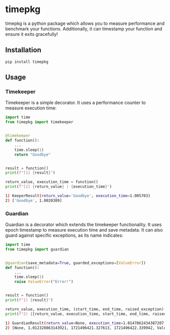# timepkg

timepkg is a python package which allows you to measure performance and benchmark your functions. Additionally, it can
timestamp your function and ensure it exits gracefully!

## Installation

```shell
pip install timepkg
```

## Usage

### Timekeeper

Timekeeper is a simple decorator. It uses a performance counter to measure execution time:

```python
import time
from timepkg import timekeeper


@timekeeper
def function():
    ...
    time.sleep(1)
    return "Goodbye"


result = function()
print(f"[1] {result}")

return_value, execution_time = function()
print(f"[2] {return_value} | {execution_time}")
```

```bash
1) KeeperResult(return_value='Goodbye', execution_time=1.005703)
2) ['Goodbye', 1.0020389]
```

### Guardian

Guardian is a decorator which extends the timekeeper functionality. It uses epoch timestamp to measure execution time
and save metadata. It can also guard against specific exceptions, as its name indicates:

```python
import time
from timepkg import guardian


@guardian(save_metadata=True, guarded_exceptions=[ValueError])
def function():
    ...
    time.sleep(1)
    raise ValueError("Error!")


result = function()
print(f"1) {result}")

return_value, execution_time, (start_time, end_time, raised_exception) = function()
print(f"2) {[return_value, execution_time, start_time, end_time, raised_exception]}")
```

```bash
1) GuardianResult(return_value=None, execution_time=1.0147862434387207, metadata=GuardianMetadata(start_time=1721496420.3128269, end_time=1721496421.327613, raised_exception=ValueError('Error!',)))
2) [None, 1.012328863143921, 1721496421.327613, 1721496422.339942, ValueError('Error!',)]
```
